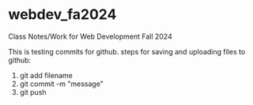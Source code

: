 # webdev_fa2024
Class Notes/Work for Web Development Fall 2024

This is testing commits for github.
steps for saving and uploading files to github:

1. git add filename
2. git commit -m "message"
3. git push